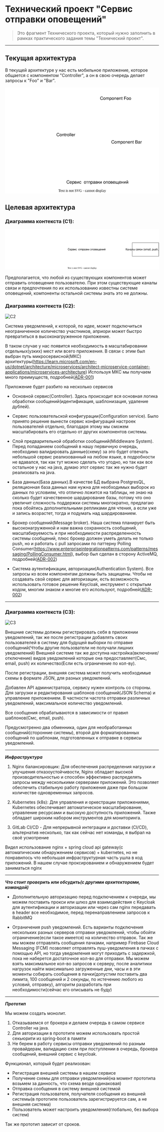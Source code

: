 # Технический проект "Сервис отправки оповещений"

> Это фрагмент Технического проекта, который нужно заполнить в рамках практического задания темы "Технический проект".
---

## Текущая архитектура

В текущей архитектуре у нас есть мобильное приложение, которое общается с компонентом "Controller", а он в свою очередь делает запросы к "Foo" и "Bar".

![alt text](static/current_arch.svg)


## Целевая архитектура

### Диаграмма контекста (C1):
![C1](static/c1.svg)

Предполагается, что любой из существующих компонентов может отправить оповещение пользователю. При этом существующие каналы связи и предпочтения по их использованию известны системе оповещений, компоненты остальной системы знать это не должны.

### Диаграмма контекста (C2):
![C2](static/с2.svg)

Система уведомлений, к которой, по идее, может подключиться неограниченное количество участников,
априори может быстро превратиться в высоконагруженное приложение.

В таком случае у нас появится необходимость в масштабировании отдельных(узких) мест или всего приложения.
В связи с этим был выбран путь микросервисной(МКС) архитектуры(https://learn.microsoft.com/en-us/dotnet/architecture/microservices/architect-microservice-container-applications/microservices-architecture)
Используя МКС мы получаем много преимуществ, подробней([ADR-001](static/adr/adr-001.md))

Приложение будет разбито на несколько сервисов

  - Основной сервис(Controller). Здесь происходит вся основная логика обработки сообщений(идентификация, шаблонизация, удаление дублей).
   

  - Сервис пользовательской конфигурации(Configuration service). Было принято решение вынести сервис конфигураций настроек пользователей отдельно, благодаря этому
      мы сможем масштабировать его отдельно от других компонентов системы.


  - Слой предварительной обработки сообщений(Middleware System). Перед попаданием сообщений в нашу первичную очередь, необходимо валидировать данные(схему)
      за это будет отвечать небольшой сервис реализованный на любом языке, в подробности не вдавался, так как тут можно сделать что угодно, но так как все остальное у нас на java,
      думаю этот сервис так же нужно будет реализовать на java. 


  - База данных(База данных).В качестве БД выбрана PostgresQL, реляционная база данных нам нужна для необходимых выборок из данных по условиям, что отлично ложится на таблицы,
      не знаю на сколько будет качественное шардирование базы, потому что оно увеличит сложность поддержки системы многократно,
      предлагаю пока обойтись дополнительными репликами для чтения, а если уже и запись возрастет, тогда и подумать над шардированием.


  - Брокер сообщений(Message broker). Наша система планирует быть высоконагруженной и нам важна сохранность сообщений,
        масштабируемость и при необходимости распределенность системы сообщений, плюс брокер должен уметь делать не только push,
        но и работать с pull запросами по паттерну Polling Consumer(https://www.enterpriseintegrationpatterns.com/patterns/messaging/PollingConsumer.html),
        выбор был сделан в сторону ActiveMQ, подробней([ADR-002](static/adr/adr-002.md))


  - Система аутентификации, авторизации(Authentication System). Все запросы ко всем компонентам должны быть защищены. 
        Чтобы не создавать свой сервис для авторизации, есть возможность использовать готовое решение Keycloak,
        инструмент с открытым кодом, многим знаком и многие его используют, подробней([ADR-002](static/adr/adr-003.md))

----

### Диаграмма контекста (C3):
![C3](static/с3.svg)

Внешние системы должны регистрировать себя в приложении уведомлений, так же после регистрации добавлять своих пользователей в систему для 
будущей выборки по отправке сообщений(Чтобы другие пользователи не получали лишних уведомлений)
Внешней системе так же доступна настройка(включение/отключение) видов уведомлений которые она предоставляет(Смс, email, push) их количество(Если есть ограничение по кол-ву).

После регистрации, внешняя система может получить необходимые схемы в формате JSON, для разных уведомлений.

Добавлен API администратора, сервису нужен контроль со стороны. Для загрузки и редактирования шаблонов сообщений(JSON Schema) и управление приложением.
В частности частота отправки различных уведомлений, максимальное количество уведомлений.

Все сообщения обрабатываются в зависимости от правил шаблонов(Смс, email, push).

Предусмотренно два обменника, один для необработанных сообщений(сторонние системы),
второй для форматированных сообщений по шаблонам, подготовленных к отправке в сервисы уведомлений.

---- 

***Инфраструктура***

1. Nginx балансировщик: Для обеспечения распределения нагрузки и улучшения отказоустойчивости, Nginx обладает высокой производительностью и способен эффективно распределять запросы между несколькими серверами приложений.
   Это позволяет обеспечить стабильную работу приложения даже при большом количестве одновременных запросов.


2. Kubernetes (k8s): Для управления и оркестрации приложениями, 
   Kubernetes обеспечивает автоматическое масштабирование, управление ресурсами и высокую доступность приложений. 
   Также обладает широким набором инструментов для мониторинга.


3. GitLab CI/CD - Для непрерывной интеграции и доставки (CI/CD), альтернатив несколько, так как сейчас нет команды, я выбрал на своё усмотрение


 Видел использование nginx + spring cloud api gateway(с автоматическим обнаружением сервисов) + kubernetes, но не понравилось 
 что небольшая инфраструктурная часть ушла в код приложений. В нашем случае проксированием и обнаружением будет заниматься nginx  

----

***Что стоит проверить или обсудить(с другими архитекторами, командой)***

   - Дополнительную авторизацию перед подключением к очереди, 
     мы можем поставить прокси или шлюз для взаимодействия с Keycloak для аутентификации и авторизации
     или через сам nginx передавать в header все необходимое, перед перенаправлением запросов к RabbitMQ


   - Ограничения push уведомлений. Есть варианты подключения нескольких разных серверов отправки уведомлений,
     чтобы обойти ограничение(если такое имеется) на количество отправок.
     Так же мы можем отправлять сообщения пачками, например Firebase Cloud Messaging (FCM) позволяет отправлять пуш-уведомления в пачках с помощью API,
     но тогда уведомления могут приходить с задержкой, пока не наберется достаточное кол-во для отправки.
     Мы можем взять максимальное кол-во запросов к серверу, после аналитики нагрузок найти максимально загруженные дни, часы
     и в эти моменты собирать сообщения в пачки(допустим поставить два лимита, 100 сообщений и 2 секунды, по истечению любого из условий, отправку), алгоритм разработать при необходимости(сейчас его описывать не буду)
     
----

***Прототип***

Мы можем создать монолит.

 1. Отказываемся от брокера и делаем очередь в самом сервисе Controller на java.
 2. Для авторизации в прототипе можем использовать простой секьюрити из spring-boot в памяти
 3. Не берем в работу сервисы отправки уведомлений по разным провайдерам, валидацию схем при поступлении в очередь,
    брокера сообщений, внешний сервис с keycloak.

Функционал, который будет реализован:
 
- Регистрация внешней системы в нашем сервисе
- Получение схемы для отправки уведомлений(на момент прототипа возьмем за данность, что схема везде одинаковая)
- Отправка сообщения в систему внешней системой
- Регистрация пользователя, получателя сообщения из внешней системы(в прототипе пользователь зарегистрируется сам, а не внешняя система)
- Пользователь может настроить уведомления(глобально, без выбора систем)

Так же прототип зависит от сроков. 